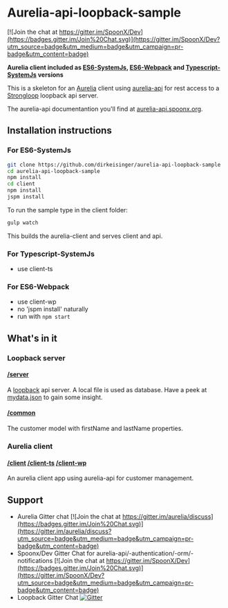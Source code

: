 # Aurelia-api-loopback-sample

[![Join the chat at https://gitter.im/SpoonX/Dev](https://badges.gitter.im/Join%20Chat.svg)](https://gitter.im/SpoonX/Dev?utm_source=badge&utm_medium=badge&utm_campaign=pr-badge&utm_content=badge)

**Aurelia client included as [ES6-SystemJs](/client), [ES6-Webpack](/client-wp) and [Typescript-SystemJs](/client-ts) versions**

This is a skeleton for an [Aurelia](http://aurelia.io/) client using [aurelia-api](https://github.com/SpoonX/aurelia-api) for rest access to a [Strongloop](http://loopback.io/) loopback api server.

The aurelia-api documentantion you'll find at [aurelia-api.spoonx.org](http://aurelia-api.spoonx.org/).

## Installation instructions

### For ES6-SystemJs

```sh
git clone https://github.com/dirkeisinger/aurelia-api-loopback-sample
cd aurelia-api-loopback-sample
npm install
cd client
npm install
jspm install
```

To run the sample type in the client folder:

```sh
gulp watch
```

This builds the aurelia-client and serves client and api.

### For Typescript-SystemJs

- use client-ts

### For ES6-Webpack

- use client-wp
- no 'jspm install' naturally
- run with `npm start`

## What's in it

### Loopback server

#### [/server](/server)

A [loopback](https://docs.strongloop.com/display/public/LB/LoopBack) api server. A local file is used as database. Have a peek at [mydata.json](mydata.json) to gain some insight.

#### [/common](/common)

The customer model with firstName and lastName properties.

### Aurelia client

#### [/client](/client) [/client-ts](/client-ts)  [/client-wp](/client-wp)

An aurelia client app using aurelia-api for customer management.

## Support

- Aurelia Gitter chat [![Join the chat at https://gitter.im/aurelia/discuss](https://badges.gitter.im/Join%20Chat.svg)](https://gitter.im/aurelia/discuss?utm_source=badge&utm_medium=badge&utm_campaign=pr-badge&utm_content=badge)
- Spoonx/Dev Gitter Chat for aurelia-api/-authentication/-orm/-notifications [![Join the chat at https://gitter.im/SpoonX/Dev](https://badges.gitter.im/Join%20Chat.svg)](https://gitter.im/SpoonX/Dev?utm_source=badge&utm_medium=badge&utm_campaign=pr-badge&utm_content=badge)
- Loopback Gitter Chat [![Gitter](https://badges.gitter.im/Join%20Chat.svg)](https://gitter.im/strongloop/loopback?utm_source=badge&utm_medium=badge&utm_campaign=pr-badge&utm_content=badge)
